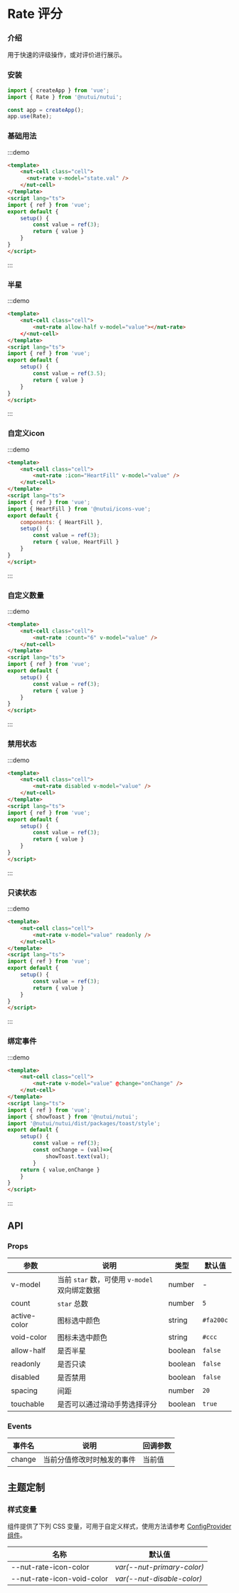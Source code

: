 # Rate 评分

### 介绍

用于快速的评级操作，或对评价进行展示。

### 安装

``` javascript
import { createApp } from 'vue';
import { Rate } from '@nutui/nutui';

const app = createApp();
app.use(Rate);
```


### 基础用法

:::demo
```html
<template>
    <nut-cell class="cell">
      <nut-rate v-model="state.val" />
    </nut-cell>
</template>
<script lang="ts">
import { ref } from 'vue';
export default {
    setup() {
        const value = ref(3);
        return { value }
    }
}
</script>
```
:::

### 半星

:::demo
```html
<template>
    <nut-cell class="cell">
        <nut-rate allow-half v-model="value"></nut-rate>
    </<nut-cell>
</template>
<script lang="ts">
import { ref } from 'vue';
export default {
    setup() {
        const value = ref(3.5);
        return { value }
    }
}
</script>
```
:::

### 自定义icon

:::demo
```html
<template>
    <nut-cell class="cell">
        <nut-rate :icon="HeartFill" v-model="value" />
    </nut-cell>
</template>
<script lang="ts">
import { ref } from 'vue';
import { HeartFill } from '@nutui/icons-vue';
export default {
    components: { HeartFill },
    setup() {
        const value = ref(3);
        return { value, HeartFill }
    }
}
</script>
```
:::

### 自定义数量

:::demo
```html
<template>
    <nut-cell class="cell">
        <nut-rate :count="6" v-model="value" />
    </nut-cell>
</template>
<script lang="ts">
import { ref } from 'vue';
export default {
    setup() {
        const value = ref(3);
        return { value }
    }
}
</script>
```
:::

### 禁用状态

:::demo
```html
<template>
    <nut-cell class="cell">
        <nut-rate disabled v-model="value" />
    </nut-cell>
</template>
<script lang="ts">
import { ref } from 'vue';
export default {
    setup() {
        const value = ref(3);
        return { value }
    }
}
</script>
```
:::

### 只读状态

:::demo
```html
<template>
    <nut-cell class="cell">
        <nut-rate v-model="value" readonly />
    </nut-cell>
</template>
<script lang="ts">
import { ref } from 'vue';
export default {
    setup() {
        const value = ref(3);
        return { value }
    }
}
</script>
```
:::
### 绑定事件

:::demo
```html
<template>
    <nut-cell class="cell">
        <nut-rate v-model="value" @change="onChange" />
    </nut-cell>
</template>
<script lang="ts">
import { ref } from 'vue';
import { showToast } from '@nutui/nutui';
import '@nutui/nutui/dist/packages/toast/style'; 
export default {
    setup() {
        const value = ref(3);
        const onChange = (val)=>{
            showToast.text(val);
        }
    return { value,onChange }
    }
}
</script>
```
:::



## API
### Props

| 参数         | 说明                                      | 类型    | 默认值  |
|--------------|-------------------------------------------|---------|---------|
| v-model      | 当前 `star` 数，可使用 `v-model` 双向绑定数据 | number  | -       |
| count        | `star` 总数                                 | number  | `5`       |
| active-color | 图标选中颜色                              | string  | `#fa200c` |
| void-color   | 图标未选中颜色                            | string  | `#ccc`    |
| allow-half   | 是否半星                                  | boolean | `false`   |
| readonly     | 是否只读                                  | boolean | `false`   |
| disabled     | 是否禁用                                  | boolean | `false`   |
| spacing      | 间距                                      | number  | `20`      |
| touchable    | 是否可以通过滑动手势选择评分              | boolean | `true`    |

### Events
| 事件名   | 说明                       | 回调参数 |
|--------|----------------------------|----------|
| change | 当前分值修改时时触发的事件 | 当前值   |

## 主题定制

### 样式变量

组件提供了下列 CSS 变量，可用于自定义样式，使用方法请参考 [ConfigProvider 组件](#/zh-CN/component/configprovider)。

| 名称                       | 默认值                     |
|----------------------------|----------------------------|
| --nut-rate-icon-color      | _var(--nut-primary-color)_ |
| --nut-rate-icon-void-color | _var(--nut-disable-color)_ |